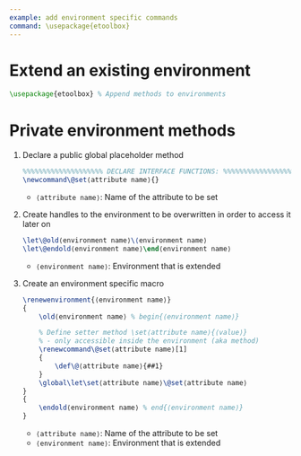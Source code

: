 ```yaml
---
example: add environment specific commands
command: \usepackage{etoolbox}
---
```


# Extend an existing environment 

```latex
\usepackage{etoolbox} % Append methods to environments
```

# Private environment methods

1. Declare a public global placeholder method

    ```latex
    %%%%%%%%%%%%%%%%%%%% DECLARE INTERFACE FUNCTIONS: %%%%%%%%%%%%%%%%%%%%
    \newcommand\@set⟨attribute name⟩{}
    ```
    
    - `⟨attribute name⟩`: Name of the attribute to be  set

2. Create handles to the environment to be overwritten in order to access it later on

    ```latex
    \let\@old⟨environment name⟩\⟨environment name⟩
    \let\@endold⟨environment name⟩\end⟨environment name⟩
    ```
    
    - `⟨environment name⟩`: Environment that is extended

3. Create an environment specific macro
    
    ```latex
    \renewenvironment{⟨environment name⟩}
    {
        \old⟨environment name⟩ % begin{⟨environment name⟩}
    
        % Define setter method \set⟨attribute name⟩{⟨value⟩}
        % - only accessible inside the environment (aka method)
        \renewcommand\@set⟨attribute name⟩[1]
        {
            \def\@⟨attribute name⟩{##1}
        }
        \global\let\set⟨attribute name⟩\@set⟨attribute name⟩
    }
    {
        \endold⟨environment name⟩ % end{⟨environment name⟩}
    }
    ```

    - `⟨attribute name⟩`: Name of the attribute to be  set
    - `⟨environment name⟩`: Environment that is extended